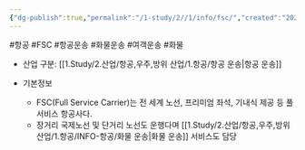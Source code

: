```yaml
---
{"dg-publish":true,"permalink":"/1-study/2//1/info/fsc/","created":"2024-11-20T21:02:29.469+09:00","updated":"2025-06-26T17:12:56.002+09:00"}
---
```


#항공 #FSC #항공운송 #화물운송 #여객운송 #화물 

- 산업 구분: [[1.Study/2.산업/항공,우주,방위 산업/1.항공/항공 운송\|항공 운송]] 


- 기본정보
	-  FSC(Full Service Carrier)는 전 세계 노선, 프리미엄 좌석, 기내식 제공 등 풀 서비스 항공사다. 
	- 장거리 국제노선 및 단거리 노선도 운행다며 [[1.Study/2.산업/항공,우주,방위 산업/1.항공/INFO-항공/화물 운송\|화물 운송]] 서비스도 담당